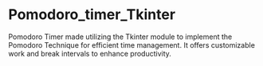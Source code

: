 # Pomodoro_timer_Tkinter
Pomodoro Timer made utilizing the Tkinter module to implement the Pomodoro Technique for efficient time management. It offers customizable work and break intervals to enhance productivity.
